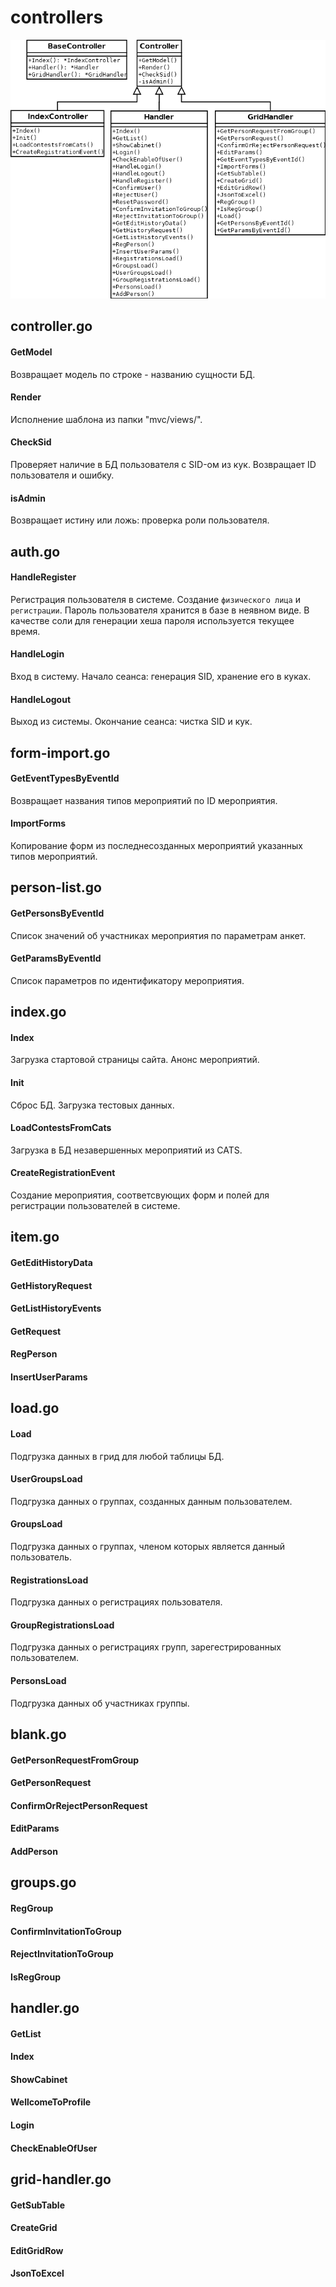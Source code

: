 # controllers

![controllers][scheme-1]

## controller.go

#### GetModel

Возвращает модель по строке - названию сущности БД.

#### Render

Исполнение шаблона из папки "mvc/views/".

#### CheckSid

Проверяет наличие в БД пользователя с SID-ом из кук. Возвращает ID пользователя и ошибку.

#### isAdmin

Возвращает истину или ложь: проверка роли пользователя.

## auth.go

#### HandleRegister

Регистрация пользователя в системе. Создание `физического лица` и `регистрации`.
Пароль пользователя хранится в базе в неявном виде. В качестве соли для генерации хеша пароля используется текущее время.

#### HandleLogin

Вход в систему. Начало сеанса: генерация SID, хранение его в куках.

#### HandleLogout

Выход из системы. Окончание сеанса: чистка SID и кук.

## form-import.go

#### GetEventTypesByEventId

Возвращает названия типов мероприятий по ID мероприятия.

#### ImportForms

Копирование форм из последнесозданных мероприятий указанных типов мероприятий.

## person-list.go

#### GetPersonsByEventId

Список значений об участниках мероприятия по параметрам анкет.

#### GetParamsByEventId

Список параметров по идентификатору мероприятия.

## index.go

#### Index

Загрузка стартовой страницы сайта. Анонс мероприятий.

#### Init

Сброс БД. Загрузка тестовых данных.

#### LoadContestsFromCats

Загрузка в БД незавершенных мероприятий из CATS.

#### CreateRegistrationEvent

Создание мероприятия, соответсвующих форм и полей для регистрации пользователей в системе.

## item.go

#### GetEditHistoryData

#### GetHistoryRequest

#### GetListHistoryEvents

#### GetRequest

#### RegPerson

#### InsertUserParams

## load.go

#### Load

Подгрузка данных в грид для любой таблицы БД.

#### UserGroupsLoad

Подгрузка данных о группах, созданных данным пользователем.

#### GroupsLoad

Подгрузка данных о группах, членом которых является данный пользователь.

#### RegistrationsLoad

Подгрузка данных о регистрациях пользователя.

#### GroupRegistrationsLoad

Подгрузка данных о регистрациях групп, зарегестрированных пользователем.

#### PersonsLoad

Подгрузка данных об участниках группы.

## blank.go

#### GetPersonRequestFromGroup

#### GetPersonRequest

#### ConfirmOrRejectPersonRequest

#### EditParams

#### AddPerson

## groups.go

#### RegGroup

#### ConfirmInvitationToGroup

#### RejectInvitationToGroup

#### IsRegGroup

## handler.go

#### GetList

#### Index

#### ShowCabinet

#### WellcomeToProfile

#### Login

#### CheckEnableOfUser

## grid-handler.go

#### GetSubTable

#### CreateGrid

#### EditGridRow

#### JsonToExcel

[scheme-1]: ../docs/img/controllers.png  "controllers"
